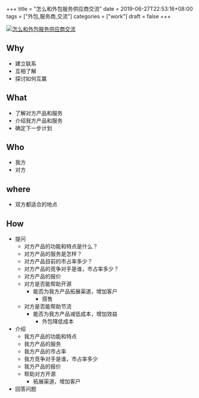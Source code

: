 +++
title = "怎么和外包服务供应商交流"
date = 2019-06-27T22:53:16+08:00
tags = ["外包,服务商,交流"]
categories = ["work"]
draft = false
+++


[![怎么和外包服务供应商交流](https://pic.superbed.cn/item/5d04a67d451253d178789545)](https://pic.superbed.cn/item/5d04a67d451253d178789545.png)


## Why
   - 建立联系
   - 互相了解
   - 探讨如何互赢
## What
   - 了解对方产品和服务
   - 介绍我方产品和服务
   - 确定下一步计划
## Who
   - 我方
   - 对方
## where
   - 双方都适合的地点
## How
   - 提问
      - 对方产品的功能和特点是什么？
      - 对方产品的服务是怎样？
      - 对方产品目前的市占率多少？
      - 对方产品的竞争对手是谁，市占率多少？
      - 对方产品的报价
      - 对方是否能帮助开源
         - 能否为我方产品拓展渠道，增加客户
             - 搭售
      - 对方是否能帮助节流
         - 能否为我方产品减低成本，增加效益
             - 外包降低成本
   - 介绍
      - 我方产品的功能和特点
      - 我方产品的服务
      - 我方产品的市占率
      - 我方竞争对手是谁，市占率多少
      - 我方产品的报价
      - 帮助对方开源
         - 拓展渠道，增加客户
   - 回答问题